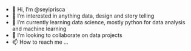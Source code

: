 - 👋 Hi, I’m @seyiprisca
- 👀 I’m interested in anything data, design and story telling
- 🌱 I’m currently learning data science, mostly python for data analysis and machine learning
- 💞️ I’m looking to collaborate on data projects
- 📫 How to reach me ...

<!---
seyiprisca/seyiprisca is a ✨ special ✨ repository because its `README.md` (this file) appears on your GitHub profile.
You can click the Preview link to take a look at your changes.
--->
